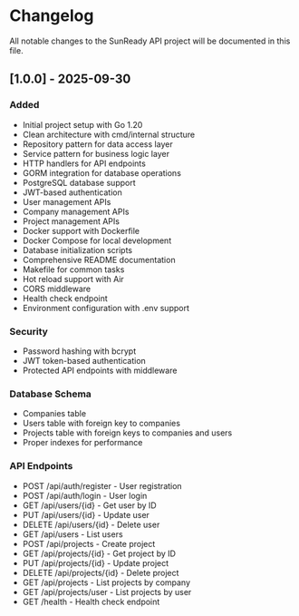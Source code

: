 # Changelog

All notable changes to the SunReady API project will be documented in this file.

## [1.0.0] - 2025-09-30

### Added
- Initial project setup with Go 1.20
- Clean architecture with cmd/internal structure
- Repository pattern for data access layer
- Service pattern for business logic layer
- HTTP handlers for API endpoints
- GORM integration for database operations
- PostgreSQL database support
- JWT-based authentication
- User management APIs
- Company management APIs
- Project management APIs
- Docker support with Dockerfile
- Docker Compose for local development
- Database initialization scripts
- Comprehensive README documentation
- Makefile for common tasks
- Hot reload support with Air
- CORS middleware
- Health check endpoint
- Environment configuration with .env support

### Security
- Password hashing with bcrypt
- JWT token-based authentication
- Protected API endpoints with middleware

### Database Schema
- Companies table
- Users table with foreign key to companies
- Projects table with foreign keys to companies and users
- Proper indexes for performance

### API Endpoints
- POST /api/auth/register - User registration
- POST /api/auth/login - User login
- GET /api/users/{id} - Get user by ID
- PUT /api/users/{id} - Update user
- DELETE /api/users/{id} - Delete user
- GET /api/users - List users
- POST /api/projects - Create project
- GET /api/projects/{id} - Get project by ID
- PUT /api/projects/{id} - Update project
- DELETE /api/projects/{id} - Delete project
- GET /api/projects - List projects by company
- GET /api/projects/user - List projects by user
- GET /health - Health check endpoint
